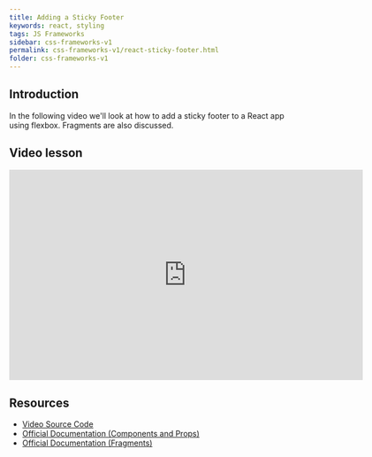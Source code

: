 ```yaml
---
title: Adding a Sticky Footer
keywords: react, styling
tags: JS Frameworks
sidebar: css-frameworks-v1
permalink: css-frameworks-v1/react-sticky-footer.html
folder: css-frameworks-v1
---
```


## Introduction

In the following video we'll look at how to add a sticky footer to a React app using flexbox. Fragments are also discussed.

## Video lesson

<iframe src="https://player.vimeo.com/video/434152732" width="640" height="380" frameborder="0" allow="autoplay; fullscreen" allowfullscreen=""></iframe>

## Resources

- [Video Source Code](https://github.com/NoroffFEU/react-introduction/tree/add-sticky-footer)
- [Official Documentation (Components and Props)](https://reactjs.org/docs/components-and-props.html)
- [Official Documentation (Fragments)](https://reactjs.org/docs/fragments.html)